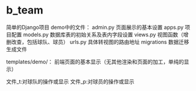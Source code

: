# b_team
简单的Django项目
demo中的文件：
  admin.py  页面展示的基本设置
  apps.py  项目配置
  models.py  数据库表的初始关系及表内字段设置
  views.py  视图函数（增删改查，包括球队、球员）
  urls.py  具体转视图的路由地址
  migrations  数据迁移生成文件
  
templates/demo/：
  前端页面的基本显示（无其他渲染和页面的加工，单纯的显示）
  
文件_t:对球队的操作或显示
文件_p:对球员的操作或显示
